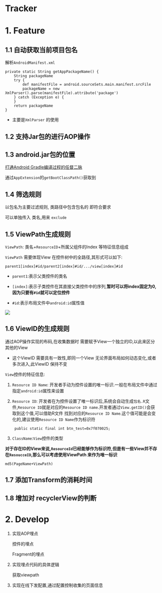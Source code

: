 # Tracker

[](https://www.jianshu.com/p/8459a75ce5ca)

# 1. Feature

## 1.1 自动获取当前项目包名

解析`AndroidManifest.xml`

    private static String getAppPackageName() {
        String packageName
        try {
            def manifestFile = android.sourceSets.main.manifest.srcFile
            packageName = new XmlParser().parse(manifestFile).attribute('package')
        } catch (Exception e) {
        }
        return packageName
    }

- 主要是`XmlParser` 的使用

## 1.2 支持Jar包的进行AOP操作


## 1.3 android.jar包的位置

[打通Android Gradle编译过程的任督二脉](http://www.10tiao.com/html/223/201605/2651231835/1.html)

通过`AppExtension`的`getBootClassPath()`获取到


## 1.4 筛选规则

以包名为主要过滤规则, 类路径中包含包名的  即符合要求

可以单独传入 类名,用来 `exclude`


## 1.5 ViewPath生成规则

`ViewPath`: 类名+`ResourceID`+所属父组件的Index 等特征信息组成

`ViewPath` 需要体现View 在控件树中的全路径,其形式可以如下:

	parent1[index]#id/parent2[index]#id/.../view[index]#id

- `parent1`:表示父类控件的类名

- `[index]`:表示子类控件在其直接父类控件中的序列,**暂时可以将index固定为0,因为只要有`#id`就可以定位控件**

- `#id`:表示布局文件中`android:id`属性值

![](http://nos.netease.com/knowledge/eceb7098-e3d9-48fb-9599-18cb5e38a7b4)




## 1.6 ViewID的生成规则

通过AOP操作实现的布码,在收集数据时 需要赋予View一个独立的ID,以此来区分其他的View

- 这个ViewID 需要具有一致性,即同一个View 无论界面布局如何动态变化,或者多次进入,此ViewID 保持不变


`View`控件的特征信息:

1. `Resource ID Name`: 开发者手动为控件设置的唯一标识.一般在布局文件中通过指定`android:id`属性来设置

2. `Resource ID`: 开发者在为控件设置了唯一标识后,系统会自动生成`包名.R`文件,`Resource ID`就是对应的`Resource ID name`.开发者通过`View.getID()`会获取到这个值,可以借助R文件 找到对应的`Resource ID Name`.这个值可能是会变化的,建议使用`Resource ID Name`作为标识符

	    public static final int btn_test=0x7f070025;

3. `ClassName`:`View`控件的类型


**对于存在ID的View来说,`ResourceId`已经能够作为标识符,但是有一些View并不存在`ResoucceID`,那么可以考虑使用ViewPath 来作为唯一标识**

	md5(PageName+ViewPath)


## 1.7 添加Transform的消耗时间


## 1.8 增加对 recyclerView的判断


# 2. Develop

1. 实现AOP埋点

	控件的埋点

	Fragment的埋点

2. 实现埋点代码的具体逻辑

	获取viewpath

3. 实现在线下发配置,通过配置控制收集的页面信息